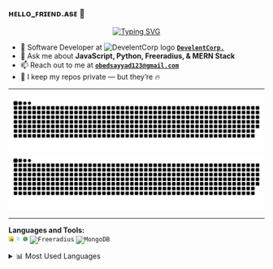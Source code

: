 ### ʜᴇʟʟᴏ_ꜰʀɪᴇɴᴅ.ᴀsᴇ 👋

<p align="center">
  <a href="https://git.io/typing-svg">
    <img src="https://readme-typing-svg.herokuapp.com?font=Fira+Code&duration=2500&pause=500&color=E8BD10&center=true&vCenter=true&random=false&width=435&lines=I'm+Obed+%F0%9F%91%8B;Full+Stack+Web+Developer+%F0%9F%A7%91%E2%80%8D%F0%9F%92%BB;UI%2FUX+Designer+%F0%9F%91%A8%E2%80%8D%F0%9F%8E%A8;" alt="Typing SVG" />
  </a>
</p>

- 🌱 Software Developer at <img height="10" src="https://avatars.githubusercontent.com/u/64545718?s=200&v=4" alt="DevelentCorp logo"> **[`DevelentCorp.`](https://www.develentcorp.com)**
- 💬 Ask me about **JavaScript, Python, Freeradius, & MERN Stack**
- 📫 Reach out to me at **[`obedsayyad123@gmail.com`](mailto:obedsayyad123@gmail.com)**
- 🔐 I keep my repos private — but they’re 🔥

---

![GitHub contribution grid snake (dark)](https://raw.githubusercontent.com/platane/platane/output/github-contribution-grid-snake-dark.svg#gh-dark-mode-only)
![GitHub contribution grid snake (light)](https://raw.githubusercontent.com/platane/platane/output/github-contribution-grid-snake.svg#gh-light-mode-only)

---

**Languages and Tools:**  
<code><img height="10" src="https://raw.githubusercontent.com/github/explore/main/topics/javascript/javascript.png" alt="JavaScript"></code>
<code><img height="10" src="https://raw.githubusercontent.com/github/explore/main/topics/react/react.png" alt="React"></code>
<code><img height="10" src="https://raw.githubusercontent.com/github/explore/main/topics/nodejs/nodejs.png" alt="Node.js"></code>
<code><img height="10" src="https://avatars.githubusercontent.com/u/1525981?s=200&v=4" alt="Freeradius"></code>
<code><img height="10" src="https://avatars.githubusercontent.com/u/2430370?s=200&v=4" alt="MongoDB"></code>

<details>
<summary>📊 Most Used Languages</summary>
<p>
  <img align="center" src="https://github-readme-stats.vercel.app/api/top-langs?username=obedsayyad&show_icons=true&theme=tokyonight&locale=en&layout=compact" alt="Top languages" />
</p>
</details>
